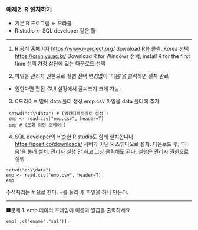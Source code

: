 ### 예제2. R 설치하기 ###

 * 기본 R 프로그램 ← 오라클
 * R studio ← SQL developer 같은 툴

- - -

1. R 공식 홈페이지 https://www.r-project.org/ 
download R을 클릭, Korea 선택 https://cran.yu.ac.kr/ 
Download R for Windows 선택, install R for the first time 선택
가장 상단에 있는 다운로드 선택 

2. 파일을 관리자 권한으로 실행 선택
변경없이 '다음'을 클릭하면 설치 완료
* 원한다면 편집-GUI 설정에서 글씨크기 크게 가능.

3. C드라이브 밑에 data 폴더 생성
emp.csv 파일을 data 폴더에 추가. 

```
 setwd("c:\\data") # (워킹디렉토리로 설정 )
 emp <- read.csv("emp.csv", header=T)
 emp # (조회 되면 오케이!)
```

4. SQL developer와 비슷한 R studio도 함께 설치합니다.
https://posit.co/downloads/
서버가 아닌 R 스튜디오로 설치.
다운로드 후, '다음'을 눌러 설치. 관리자 실행 안 하고 그냥 클릭해도 된다.
실행은 관리자 권한으로 실행

```
setwd("c:\\data")
emp <- read.csv("emp.csv", header=T)
emp
```

주석처리는 # 으로 한다. +를 눌러 새 파일을 하나 만든다.

- - -

■문제 1. emp 데이터 프레임에 이름과 월급을 출력하세요.
```
emp[ ,c("ename","sal")];
```



